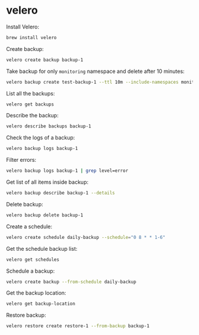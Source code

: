 # velero

Install Velero:
```bash
brew install velero
```

Create backup:
```bash
velero create backup backup-1
```

Take backup for only `monitoring` namespace and delete after 10 minutes:
```bash
velero backup create test-backup-1 --ttl 10m --include-namespaces monitoring
```

List all the backups:
```bash
velero get backups
```

Describe the backup:
```bash
velero describe backups backup-1
```

Check the logs of a backup:
```bash
velero backup logs backup-1
```

Filter errors:
```bash
velero backup logs backup-1 | grep level=error
```

Get list of all items inside backup:
```bash
velero backup describe backup-1 --details
```

Delete backup:
```bash
velero backup delete backup-1
```

Create a schedule:
```bash
velero create schedule daily-backup --schedule="0 8 * * 1-6"
```

Get the schedule backup list:
```bash
velero get schedules
```

Schedule a backup:
```bash
velero create backup --from-schedule daily-backup
```


Get the backup location:
```bash
velero get backup-location
```

Restore backup:
```bash
velero restore create restore-1 --from-backup backup-1
```
